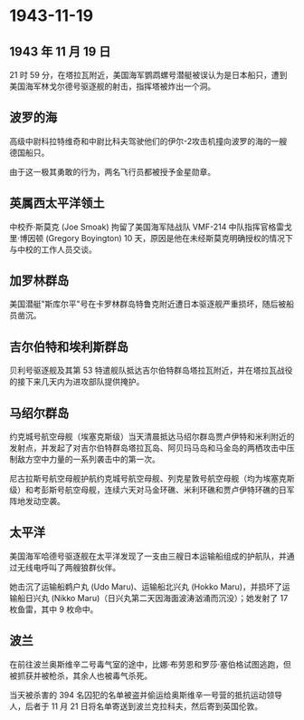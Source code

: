 # 1943-11-19

## 1943 年 11 月 19 日

21 时 59
分，在塔拉瓦附近，美国海军鹦鹉螺号潜艇被误认为是日本船只，遭到美国海军林戈尔德号驱逐舰的射击，指挥塔被炸出一个洞。

## 波罗的海

高级中尉科拉特维奇和中尉比科夫驾驶他们的伊尔-2攻击机撞向波罗的海的一艘德国船只。

由于这一极其勇敢的行为，两名飞行员都被授予金星勋章。

## 英属西太平洋领土

中校乔·斯莫克 (Joe Smoak) 拘留了美国海军陆战队 VMF-214
中队指挥官格雷戈里·博因顿 (Gregory Boyington) 10
天，原因是他在未经斯莫克明确授权的情况下与中校的工作人员交谈。

## 加罗林群岛

美国潜艇"斯库尔平"号在卡罗林群岛特鲁克附近遭日本驱逐舰严重损坏，随后被船员凿沉。

## 吉尔伯特和埃利斯群岛

贝利号驱逐舰及其第 53
特遣舰队抵达吉尔伯特群岛塔拉瓦附近，并在塔拉瓦战役的接下来几天内为进攻部队提供掩护。

## 马绍尔群岛

约克城号航空母舰（埃塞克斯级）当天清晨抵达马绍尔群岛贾卢伊特和米利附近的发射点，并发起了对吉尔伯特群岛塔拉瓦岛、阿贝玛马岛和马金岛的两栖攻击中压制敌方空中力量的一系列袭击中的第一次。

尼古拉斯号航空母舰护航约克城号航空母舰、列克星敦号航空母舰（均为埃塞克斯级）和考彭斯号航空母舰，连续六天对马金环礁、米利环礁和贾卢伊特环礁的日军阵地发动空袭。

## 太平洋

美国海军哈德号驱逐舰在太平洋发现了一支由三艘日本运输船组成的护航队，并通过无线电呼叫了两艘狼群伙伴。

她击沉了运输船鹈户丸 (Udo Maru)、运输船北兴丸 (Hokko
Maru)，并损坏了运输船日兴丸 (Nikko
Maru)（日兴丸第二天因海面波涛汹涌而沉没）；她发射了 17 枚鱼雷，其中 9
枚命中。

## 波兰

在前往波兰奥斯维辛二号毒气室的途中，比娜·布劳恩和罗莎·塞伯格试图逃跑，但被抓获并被枪杀，其余人也被毒气杀死。

当天被杀害的 394
名囚犯的名单被盗并偷运给奥斯维辛一号营的抵抗运动领导人，后者于 11 月 21
日将名单寄送到波兰克拉科夫，然后寄到英国伦敦。

